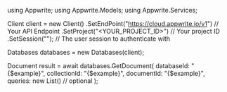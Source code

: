 using Appwrite;
using Appwrite.Models;
using Appwrite.Services;

Client client = new Client()
    .SetEndPoint("https://cloud.appwrite.io/v1") // Your API Endpoint
    .SetProject("<YOUR_PROJECT_ID>") // Your project ID
    .SetSession(""); // The user session to authenticate with

Databases databases = new Databases(client);

Document result = await databases.GetDocument(
    databaseId: "{$example}",
    collectionId: "{$example}",
    documentId: "{$example}",
    queries: new List<string>() // optional
);